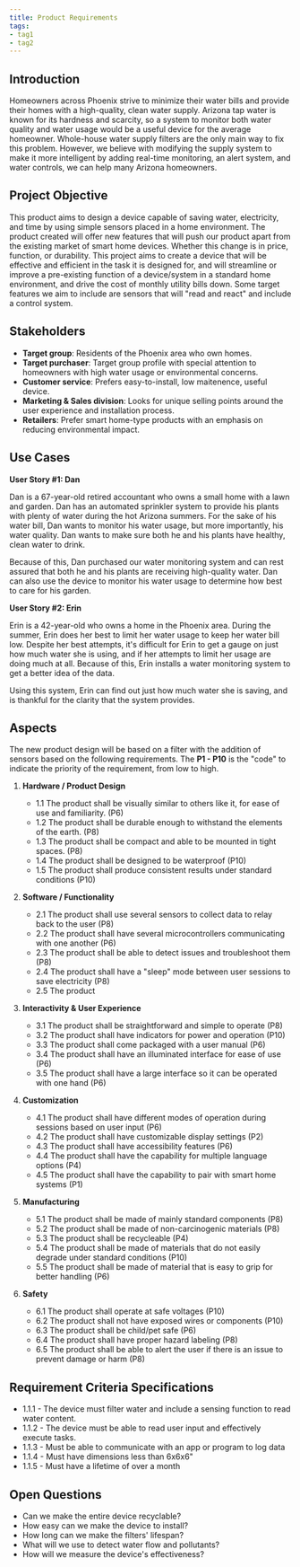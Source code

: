 ```yaml
---
title: Product Requirements
tags:
- tag1
- tag2
---
```


## Introduction
Homeowners across Phoenix strive to minimize their water bills and provide their homes with a high-quality, clean water supply. Arizona tap water is known for its hardness and scarcity, so a system to monitor both water quality and water usage would be a useful device for the average homeowner. Whole-house water supply filters are the only main way to fix this problem. However, we believe with modifying the supply system to make it more intelligent by adding real-time monitoring, an alert system, and water controls, we can help many Arizona homeowners.

## Project Objective

This product aims to design a device capable of saving water, electricity, and time by using simple sensors placed in a home environment. The product created will offer new features that will push our product apart from the existing market of smart home devices. Whether this change is in price, function, or durability. This project aims to create a device that will be effective and efficient in the task it is designed for, and will streamline or improve a pre-existing function of a device/system in a standard home environment, and drive the cost of monthly utility bills down. Some target features we aim to include are sensors that will "read and react" and include a control system.

## Stakeholders

- **Target group**: Residents of the Phoenix area who own homes.
- **Target purchaser**: Target group profile with special attention to homeowners with high water usage or environmental concerns.
- **Customer service**: Prefers easy-to-install, low maitenence, useful device.
- **Marketing & Sales division**: Looks for unique selling points around the user experience and installation process.
- **Retailers**: Prefer smart home-type products with an emphasis on reducing environmental impact.


## Use Cases

**User Story #1: Dan**

Dan is a 67-year-old retired accountant who owns a small home with a lawn and garden. Dan has an automated sprinkler system to provide his plants with plenty of water during the hot Arizona summers. For the sake of his water bill, Dan wants to monitor his water usage, but more importantly, his water quality. Dan wants to make sure both he and his plants have healthy, clean water to drink.

Because of this, Dan purchased our water monitoring system and can rest assured that both he and his plants are receiving high-quality water. Dan can also use the device to monitor his water usage to determine how best to care for his garden.

**User Story #2: Erin**

Erin is a 42-year-old who owns a home in the Phoenix area. During the summer, Erin does her best to limit her water usage to keep her water bill low. Despite her best attempts, it's difficult for Erin to get a gauge on just how much water she is using, and if her attempts to limit her usage are doing much at all. Because of this, Erin installs a water monitoring system to get a better idea of the data.

Using this system, Erin can find out just how much water she is saving, and is thankful for the clarity that the system provides. 

## Aspects

The new product design will be based on a filter with the addition of sensors based on the following requirements. The **P1 - P10** is the "code" to indicate the priority of the requirement, from low to high.

1. **Hardware / Product Design**
     * 1.1 The product shall be visually similar to others like it, for ease of use and familiarity. (P6)
     * 1.2 The product shall be durable enough to withstand the elements of the earth. (P8)
     * 1.3 The product shall be compact and able to be mounted in tight spaces. (P8)
     * 1.4 The product shall be designed to be waterproof (P10)
     * 1.5 The product shall produce consistent results under standard conditions (P10)
  
2. **Software / Functionality**
      * 2.1 The product shall use several sensors to collect data to relay back to the user (P8)
      * 2.2 The product shall have several microcontrollers communicating with one another (P6)
      * 2.3 The product shall be able to detect issues and troubleshoot them (P8)
      * 2.4 The product shall have a "sleep" mode between user sessions to save electricity (P8)
      * 2.5 The product 
  
3. **Interactivity & User Experience**
      * 3.1 The product shall be straightforward and simple to operate (P8)
      * 3.2 The product shall have indicators for power and operation (P10)
      * 3.3 The product shall come packaged with a user manual (P6)
      * 3.4 The product shall have an illuminated interface for ease of use (P6)
      * 3.5 The product shall have a large interface so it can be operated with one hand (P6)
    
5. **Customization**
      * 4.1 The product shall have different modes of operation during sessions based on user input (P6)
      * 4.2 The product shall have customizable display settings (P2)
      * 4.3 The product shall have accessibility features (P6)
      * 4.4 The product shall have the capability for multiple language options (P4)
      * 4.5 The product shall have the capability to pair with smart home systems (P1)

6. **Manufacturing**
      * 5.1 The product shall be made of mainly standard components (P8)
      * 5.2 The product shall be made of non-carcinogenic materials (P8)
      * 5.3 The product shall be recycleable (P4)
      * 5.4 The product shall be made of materials that do not easily degrade under standard conditions (P10)
      * 5.5 The product shall be made of material that is easy to grip for better handling (P6)

7. **Safety**
      * 6.1 The product shall operate at safe voltages (P10)
      * 6.2 The product shall not have exposed wires or components (P10)
      * 6.3 The product shall be child/pet safe (P6)
      * 6.4 The product shall have proper hazard labeling (P8)
      * 6.5 The product shall be able to alert the user if there is an issue to prevent damage or harm (P8)
  
## Requirement Criteria Specifications

* 1.1.1 - The device must filter water and include a sensing function to read water content.
* 1.1.2 - The device must be able to read user input and effectively execute tasks.
* 1.1.3 - Must be able to communicate with an app or program to log data
* 1.1.4 - Must have dimensions less than 6x6x6"
* 1.1.5 - Must have a lifetime of over a month

## Open Questions

* Can we make the entire device recyclable?
* How easy can we make the device to install?
* How long can we make the filters' lifespan?
* What will we use to detect water flow and pollutants?
* How will we measure the device's effectiveness?
